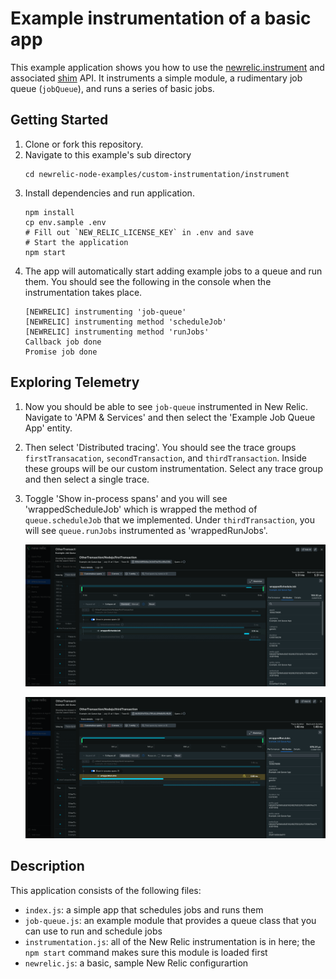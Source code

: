 # Example instrumentation of a basic app

This example application shows you how to use the [newrelic.instrument](https://newrelic.github.io/node-newrelic/API.html#instrument) and associated [shim](https://newrelic.github.io/node-newrelic/Shim.html) API. It instruments a simple module, a rudimentary job queue (`jobQueue`), and runs a series of basic jobs.

## Getting Started

1. Clone or fork this repository.
2. Navigate to this example's sub directory
   ```
   cd newrelic-node-examples/custom-instrumentation/instrument
   ```
3. Install dependencies and run application.
   ```
   npm install
   cp env.sample .env
   # Fill out `NEW_RELIC_LICENSE_KEY` in .env and save 
   # Start the application
   npm start
   ```
4. The app will automatically start adding example jobs to a queue and run them. You should see the following in the console when the instrumentation takes place.
   ```
   [NEWRELIC] instrumenting 'job-queue'
   [NEWRELIC] instrumenting method 'scheduleJob'
   [NEWRELIC] instrumenting method 'runJobs'
   Callback job done
   Promise job done
   ```

## Exploring Telemetry

1. Now you should be able to see `job-queue` instrumented in New Relic. Navigate to 'APM & Services' and then select the 'Example Job Queue App' entity.
2. Then select 'Distributed tracing'. You should see the trace groups `firstTransacation`, `secondTransaction`, and `thirdTransaction`. Inside these groups will be our custom instrumentation. Select any trace group and then select a single trace.
3. Toggle 'Show in-process spans' and you will see 'wrappedScheduleJob' which is wrapped the method of `queue.scheduleJob` that we implemented. Under `thirdTransaction`, you will see `queue.runJobs` instrumented as 'wrappedRunJobs'.

   ![1722457046327](image/README/1722457046327.png)

   ![1722456944802](./image/README/1722456944802.png)

## Description

This application consists of the following files:

* `index.js`: a simple app that schedules jobs and runs them
* `job-queue.js`: an example module that provides a queue class that you can use to run and schedule jobs
* `instrumentation.js`: all of the New Relic instrumentation is in here; the `npm start` command makes sure this module is loaded first
* `newrelic.js`: a basic, sample New Relic configurartion
